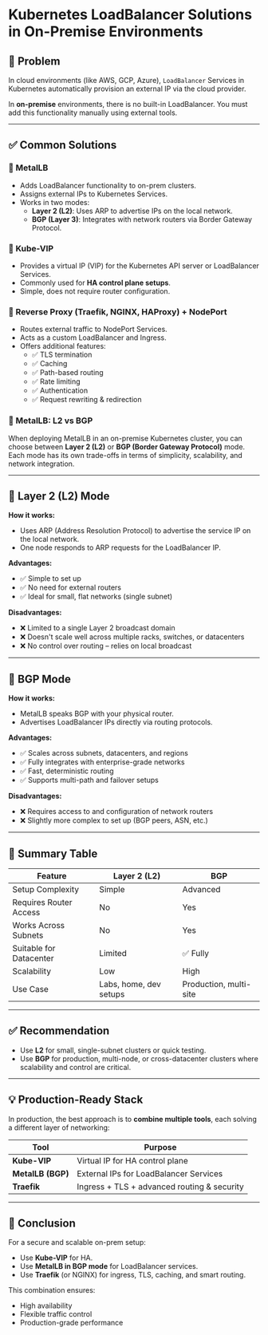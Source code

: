 # Kubernetes LoadBalancer Solutions in On-Premise Environments

## 🧩 Problem

In cloud environments (like AWS, GCP, Azure), `LoadBalancer` Services in Kubernetes automatically provision an external IP via the cloud provider.

In **on-premise** environments, there is no built-in LoadBalancer. You must add this functionality manually using external tools.

---

## ✅ Common Solutions

### 🔹 MetalLB

- Adds LoadBalancer functionality to on-prem clusters.
- Assigns external IPs to Kubernetes Services.
- Works in two modes:
  - **Layer 2 (L2)**: Uses ARP to advertise IPs on the local network.
  - **BGP (Layer 3)**: Integrates with network routers via Border Gateway Protocol.

### 🔹 Kube-VIP

- Provides a virtual IP (VIP) for the Kubernetes API server or LoadBalancer Services.
- Commonly used for **HA control plane setups**.
- Simple, does not require router configuration.

### 🔹 Reverse Proxy (Traefik, NGINX, HAProxy) + NodePort

- Routes external traffic to NodePort Services.
- Acts as a custom LoadBalancer and Ingress.
- Offers additional features:
  - ✅ TLS termination
  - ✅ Caching
  - ✅ Path-based routing
  - ✅ Rate limiting
  - ✅ Authentication
  - ✅ Request rewriting & redirection

### 🔹 MetalLB: L2 vs BGP

When deploying MetalLB in an on-premise Kubernetes cluster, you can choose between **Layer 2 (L2)** or **BGP (Border Gateway Protocol)** mode. Each mode has its own trade-offs in terms of simplicity, scalability, and network integration.

---

## 🔹 Layer 2 (L2) Mode

**How it works:**
- Uses ARP (Address Resolution Protocol) to advertise the service IP on the local network.
- One node responds to ARP requests for the LoadBalancer IP.

**Advantages:**
- ✅ Simple to set up
- ✅ No need for external routers
- ✅ Ideal for small, flat networks (single subnet)

**Disadvantages:**
- ❌ Limited to a single Layer 2 broadcast domain
- ❌ Doesn't scale well across multiple racks, switches, or datacenters
- ❌ No control over routing – relies on local broadcast

---

## 🔹 BGP Mode

**How it works:**
- MetalLB speaks BGP with your physical router.
- Advertises LoadBalancer IPs directly via routing protocols.

**Advantages:**
- ✅ Scales across subnets, datacenters, and regions
- ✅ Fully integrates with enterprise-grade networks
- ✅ Fast, deterministic routing
- ✅ Supports multi-path and failover setups

**Disadvantages:**
- ❌ Requires access to and configuration of network routers
- ❌ Slightly more complex to set up (BGP peers, ASN, etc.)

---

## 🧠 Summary Table

| Feature                  | Layer 2 (L2)           | BGP                        |
|--------------------------|------------------------|-----------------------------|
| Setup Complexity         | Simple                 | Advanced                    |
| Requires Router Access   | No                     | Yes                         |
| Works Across Subnets     | No                     | Yes                         |
| Suitable for Datacenter  | Limited                | ✅ Fully                    |
| Scalability              | Low                    | High                        |
| Use Case                 | Labs, home, dev setups | Production, multi-site      |

---

## ✅ Recommendation

- Use **L2** for small, single-subnet clusters or quick testing.
- Use **BGP** for production, multi-node, or cross-datacenter clusters where scalability and control are critical.



---

## 💡 Production-Ready Stack

In production, the best approach is to **combine multiple tools**, each solving a different layer of networking:

| Tool        | Purpose                                      |
|-------------|----------------------------------------------|
| **Kube-VIP**    | Virtual IP for HA control plane              |
| **MetalLB (BGP)** | External IPs for LoadBalancer Services     |
| **Traefik**      | Ingress + TLS + advanced routing & security |

---

## 🧠 Conclusion

For a secure and scalable on-prem setup:

- Use **Kube-VIP** for HA.
- Use **MetalLB in BGP mode** for LoadBalancer services.
- Use **Traefik** (or NGINX) for ingress, TLS, caching, and smart routing.

This combination ensures:
- High availability
- Flexible traffic control
- Production-grade performance
